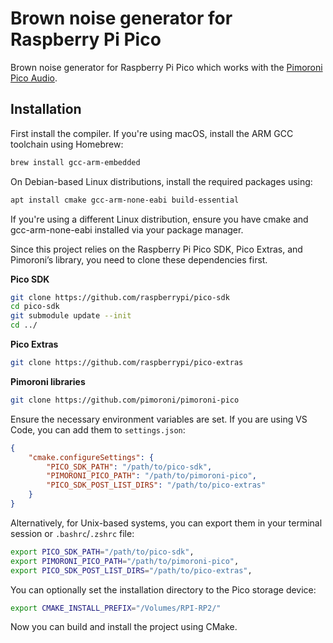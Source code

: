 # Brown noise generator for Raspberry Pi Pico

Brown noise generator for Raspberry Pi Pico which works with the [Pimoroni Pico Audio](https://pimoroni.com/picoaudio).

## Installation

First install the compiler. If you're using macOS, install the ARM GCC toolchain using Homebrew:

```bash
brew install gcc-arm-embedded
```

On Debian-based Linux distributions, install the required packages using:

```bash
apt install cmake gcc-arm-none-eabi build-essential
```

If you're using a different Linux distribution, ensure you have cmake and gcc-arm-none-eabi installed via your package manager.

Since this project relies on the Raspberry Pi Pico SDK, Pico Extras, and Pimoroni’s library, you need to clone these dependencies first.

**Pico SDK**

```bash
git clone https://github.com/raspberrypi/pico-sdk
cd pico-sdk
git submodule update --init
cd ../
```

**Pico Extras**

```bash
git clone https://github.com/raspberrypi/pico-extras
```

**Pimoroni libraries**

```bash
git clone https://github.com/pimoroni/pimoroni-pico
```

Ensure the necessary environment variables are set. If you are using VS Code, you can add them to `settings.json`:

```json
{
    "cmake.configureSettings": {
        "PICO_SDK_PATH": "/path/to/pico-sdk",
        "PIMORONI_PICO_PATH": "/path/to/pimoroni-pico",
        "PICO_SDK_POST_LIST_DIRS": "/path/to/pico-extras"
    }
}
```

Alternatively, for Unix-based systems, you can export them in your terminal session or `.bashrc`/`.zshrc` file:

```bash
export PICO_SDK_PATH="/path/to/pico-sdk",
export PIMORONI_PICO_PATH="/path/to/pimoroni-pico",
export PICO_SDK_POST_LIST_DIRS="/path/to/pico-extras",
```

You can optionally set the installation directory to the Pico storage device:

```bash
export CMAKE_INSTALL_PREFIX="/Volumes/RPI-RP2/"
```

Now you can build and install the project using CMake.

